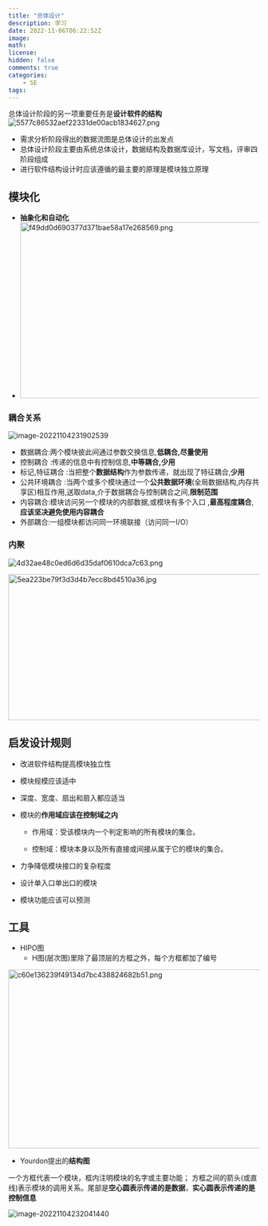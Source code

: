 ```yaml
---
title: "总体设计"
description: 学习
date: 2022-11-06T06:22:52Z
image: 
math: 
license: 
hidden: false
comments: true
categories:
    - SE
tags:
---
```

总体设计阶段的另一项重要任务是**设计软件的结构** ![5577c86532aef22331de00acb1834627.png](/images/5577c86532aef22331de00acb1834627.png)

- 需求分析阶段得出的数据流图是总体设计的出发点
- 总体设计阶段主要由系统总体设计，数据结构及数据库设计，写文档，评审四阶段组成
- 进行软件结构设计时应该遵循的最主要的原理是模块独立原理

## 模块化

- **抽象化和自动化**
- <img src="/images/f49dd0d690377d371bae58a17e268569.png" alt="f49dd0d690377d371bae58a17e268569.png" width="526" height="352" class="jop-noMdConv">

### 耦合关系

![image-20221104231902539](/images/image-20221104231902539.png)

- 数据耦合:两个模块彼此间通过参数交换信息,**低耦合,尽量使用**
- 控制耦合 :传递的信息中有控制信息,**中等耦合,少用**
- 标记,特征耦合 :当把整个**数据结构**作为参数传递，就出现了特征耦合,**少用**
- 公共环境耦合 :当两个或多个模块通过一个**公共数据环境**(全局数据结构,内存共享区)相互作用,送取data,介于数据耦合与控制耦合之间,**限制范围**
- 内容耦合:模块访问另一个模块的内部数据,或模块有多个入口 ,**最高程度耦合**,**应该坚决避免使用内容耦合**
- 外部耦合:一组模块都访问同一环境联接（访问同一I/O）

### 内聚

![4d32ae48c0ed6d6d35daf0610dca7c63.png](/images/4d32ae48c0ed6d6d35daf0610dca7c63.png)

<img src="/images/5ea223be79f3d3d4b7ecc8bd4510a36.jpg" alt="5ea223be79f3d3d4b7ecc8bd4510a36.jpg" width="823" height="292" class="jop-noMdConv">

## 启发设计规则

- 改进软件结构提高模块独立性

- 模块规模应该适中

- 深度、宽度、扇出和扇入都应适当

- 模块的**作用域应该在控制域之内**

  - 作用域：受该模块内一个判定影响的所有模块的集合。

  - 控制域：模块本身以及所有直接或间接从属于它的模块的集合。

- 力争降低模块接口的复杂程度

- 设计单入口单出口的模块

- 模块功能应该可以预测

## 工具

- HIPO图
  - H图(层次图)里除了最顶层的方框之外，每个方框都加了编号

<img src="/images/c60e136239f49134d7bc438824682b51.png" alt="c60e136239f49134d7bc438824682b51.png" width="583" height="358" class="jop-noMdConv">

- Yourdon提出的**结构图**

一个方框代表一个模块，框内注明模块的名字或主要功能； 方框之间的箭头(或直线)表示模块的调用关系。尾部是**空心圆表示传递的是数据**，**实心圆表示传递的是控制信息**

![image-20221104232041440](/images/image-20221104232041440.png)